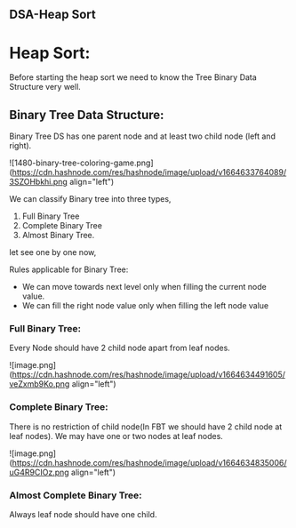 ## DSA-Heap Sort

# Heap Sort:
Before starting the heap sort we need to know the Tree Binary Data Structure very well.

## Binary Tree Data Structure:

Binary Tree DS has one parent node and at least two child node (left and right).


![1480-binary-tree-coloring-game.png](https://cdn.hashnode.com/res/hashnode/image/upload/v1664633764089/3SZOHbkhi.png align="left")

We can classify Binary tree into three types,
1. Full Binary Tree
2. Complete Binary Tree
3. Almost Binary Tree.

let see one by one now,

Rules applicable for Binary Tree:

 - We can move towards next level only when filling the current node value.
-  We can fill the right node value only when filling the left node value

###  Full Binary Tree:
Every Node should have 2 child node apart from leaf nodes.

![image.png](https://cdn.hashnode.com/res/hashnode/image/upload/v1664634491605/veZxmb9Ko.png align="left")

### Complete Binary Tree:

There is no restriction of child node(In FBT we should have 2 child node at leaf nodes). We may have one or two nodes at leaf nodes.


![image.png](https://cdn.hashnode.com/res/hashnode/image/upload/v1664634835006/uG4R9CIOz.png align="left")

### Almost Complete Binary Tree:

Always leaf node should have one child.


